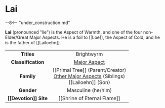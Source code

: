 # Lai

--8<-- "under_construction.md"

**Lai** (pronounced "lie") is the Aspect of Warmth, and one of the four non-Elder/Great Major Aspects. He is a foil to [[Loe]], the Aspect of Cold, and he is the father of [[Lailoehn]].

|  |  |
|:----------:|:----------------------:|
| **Titles** | Brightwyrm  |
| **Classification** | [Major Aspect](/Lore/Higher_Beings/Aspects/Major_Aspects/) |
| **Family** | [[Primal Tree]] (Parent/Creator) <br> [Other Major Aspects](/Lore/Higher_Beings/Aspects/Major_Aspects/) (Siblings) <br> [[Lailoehn]] (Son) |
| **Gender** | Masculine (he/him) |
| **[[Devotion]] Site** | [[Shrine of Eternal Flame]] |